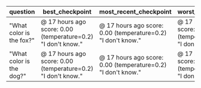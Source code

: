 | question | best_checkpoint | most_recent_checkpoint | worst_checkpoint |
| --- | --- | --- | --- |
| "What color is the fox?" | @ 17 hours ago  score: 0.00  (temperature=0.2)  "I don't know." | @ 17 hours ago  score: 0.00  (temperature=0.2)  "I don't know." | @ 17 hours ago  score: 0.00  (temperature=0.2)  "I don't know." |
| "What color is the dog?" | @ 17 hours ago  score: 0.00  (temperature=0.2)  "I don't know." | @ 17 hours ago  score: 0.00  (temperature=0.2)  "I don't know." | @ 17 hours ago  score: 0.00  (temperature=0.2)  "I don't know." |
